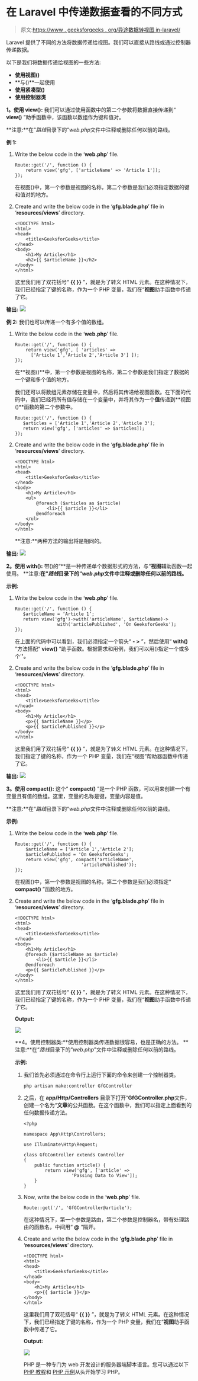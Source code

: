 # 在 Laravel 中传递数据查看的不同方式

> 原文:[https://www . geeksforgeeks . org/异途数据转视图 in-laravel/](https://www.geeksforgeeks.org/different-ways-for-passing-data-to-view-in-laravel/)

Laravel 提供了不同的方法将数据传递给视图。我们可以直接从路线或通过控制器传递数据。

以下是我们将数据传递给视图的一些方法:

*   **使用视图()**
*   **与()**一起使用
*   **使用紧凑型()**
*   **使用控制器类**

**1。使用 view():** 我们可以通过使用函数中的第二个参数将数据直接传递到“ **view()** ”助手函数中，该函数以数组作为键和值对。

**注意:**在“*路线*目录下的“*web.php*文件中注释或删除任何以前的路线。

**例 1:**

1.  Write the below code in the ‘**web.php**’ file.

    ```
    Route::get('/', function () {
        return view('gfg', ['articleName' => 'Article 1']);
    });

    ```

    在视图()中，第一个参数是视图的名称，第二个参数是我们必须指定数据的键和值对的地方。

2.  Create and write the below code in the ‘**gfg.blade.php**’ file in ‘**resources/views**’ directory.

    ```
    <!DOCTYPE html>
    <html>
    <head>
        <title>GeeksforGeeks</title>
    </head>
    <body>
        <h1>My Article</h1>
        <h2>{{ $articleName }}</h2>
    </body>
    </html>
    ```

    这里我们用了双花括号“ **{{ }}** ”，就是为了转义 HTML 元素。在这种情况下，我们已经指定了键的名称，作为一个 PHP 变量，我们在“**视图**助手函数中传递了它。

**输出:**
![](img/5c54858412f8fb826d8284b9022e4ce6.png)

**例 2:** 我们也可以传递一个有多个值的数组。

1.  Write the below code in the ‘**web.php**’ file.

    ```
    Route::get('/', function () {
        return view('gfg', [ 'articles' => 
          ['Article 1','Article 2','Article 3'] ]);
    });
    ```

    在**视图()**中，第一个参数是视图的名称，第二个参数是我们指定了数据的一个键和多个值的地方。

    我们还可以将数组元素存储在变量中，然后将其传递给视图函数。在下面的代码中，我们已经将所有值存储在一个变量中，并将其作为一个**值**传递到**视图()**函数的第二个参数中。

    ```
    Route::get('/', function () {
       $articles = ['Article 1','Article 2','Article 3'];
       return view('gfg', ['articles' => $articles]);
    });

    ```

2.  Create and write the below code in the ‘**gfg.blade.php**’ file in ‘**resources/views**’ directory.

    ```
    <!DOCTYPE html>
    <html>
    <head>
        <title>GeeksforGeeks</title>
    </head>
    <body>
        <h1>My Article</h1>
        <ul>
            @foreach ($articles as $article)
                <li>{{ $article }}</li>
            @endforeach
        </ul>
    </body>
    </html>
    ```

    **注意:**两种方法的输出将是相同的。

**输出:**
![](img/2918cc1b25af3530d91ca5ec3018f418.png)

**2。使用 with():** 带()的“**是一种传递单个数据形式的方法，与“**视图**辅助函数一起使用。
**注意:**在“*路线*目录下的“*web.php*文件中注释或删除任何以前的路线。**

**示例:**

1.  Write the below code in the ‘**web.php**’ file.

    ```
    Route::get('/', function () {
       $articleName = ‘Article 1’;
       return view('gfg')->with('articleName', $articleName)->
                    with('articlePublished', 'On GeeksforGeeks');
    });
    ```

    在上面的代码中可以看到，我们必须指定一个箭头“ **- >** ”，然后使用“ **with()** ”方法搭配“ **view()** ”助手函数。根据需求和用例，我们可以用()指定一个或多个'**'。**

2.  Create and write the below code in the ‘**gfg.blade.php**’ file in ‘**resources/views**’ directory.

    ```
    <!DOCTYPE html>
    <html>
    <head>
        <title>GeeksforGeeks</title>
    </head>
    <body>
        <h1>My Article</h1>
        <p>{{ $articleName }}</p>
        <p>{{ $articlePublished }}</p>
    </body>
    </html>
    ```

    这里我们用了双花括号“ **{{ }}** ”，就是为了转义 HTML 元素。在这种情况下，我们指定了键的名称，作为一个 PHP 变量，我们在“视图”帮助器函数中传递了它。

**输出:**
![](img/a1588962b1b0b2637e9121d80d455fa8.png)

**3。使用 compact():** 这个“ **compact()** ”是一个 PHP 函数，可以用来创建一个有变量且有值的数组。这里，变量的名称是键，变量内容是值。

**注意:**在“*路线*目录下的“*web.php*文件中注释或删除任何以前的路线。

**示例:**

1.  Write the below code in the ‘**web.php**’ file.

    ```
    Route::get('/', function () {
        $articleName = ['Article 1','Article 2'];
        $articlePublished = 'On GeeksforGeeks';
        return view('gfg', compact('articleName', 
                             'articlePublished'));
    });
    ```

    在视图()中，第一个参数是视图的名称，第二个参数是我们必须指定“ **compact()** ”函数的地方。

2.  Create and write the below code in the ‘**gfg.blade.php**’ file in ‘**resources/views**’ directory.

    ```
    <!DOCTYPE html>
    <html>
    <head>
        <title>GeeksforGeeks</title>
    </head>
    <body>
        <h1>My Article</h1>    
        @foreach ($articleName as $article)
            <li>{{ $article }}</li>
        @endforeach
        <p>{{ $articlePublished }}</p>
    </body>
    </html>
    ```

    这里我们用了双花括号“ **{{ }}** ”，就是为了转义 HTML 元素。在这种情况下，我们已经指定了键的名称，作为一个 PHP 变量，我们在“**视图**助手函数中传递了它。

    **Output:**

    ![](img/75c6b81310ce33ba82c9c0f8c1695761.png)

    **4。使用控制器类:**使用控制器类传递数据很容易，也是正确的方法。
    **注意:**在“*路线*目录下的“*web.php*”文件中注释或删除任何以前的路线。

    **示例:**

    1.  我们首先必须通过在命令行上运行下面的命令来创建一个控制器类。

        ```
        php artisan make:controller GfGController
        ```

    2.  之后，在 **app/Http/Controllers** 目录下打开“**GfGController.php**文件，创建一个名为“**文章**的公共函数。在这个函数中，我们可以指定上面看到的任何数据传递方法。

        ```
        <?php

        namespace App\Http\Controllers;

        use Illuminate\Http\Request;

        class GfGController extends Controller
        {
            public function article() {
                return view('gfg', ['article' =>
                          'Passing Data to View']);
            }
        }
        ```

    3.  Now, write the below code in the ‘**web.php**’ file.

        ```
        Route::get('/', 'GfGController@article');

        ```

        在这种情况下，第一个参数是路由，第二个参数是控制器名，带有处理路由的函数名，中间用“ **@** ”隔开。

    4.  Create and write the below code in the ‘**gfg.blade.php**’ file in ‘**resources/views**’ directory.

        ```
        <!DOCTYPE html>
        <html>
        <head>
            <title>GeeksforGeeks</title>
        </head>
        <body>
            <h1>My Article</h1>
            <p>{{ $article }}</p>
        </body>
        </html>
        ```

        这里我们用了双花括号“ **{{ }}** ”，就是为了转义 HTML 元素。在这种情况下，我们已经指定了键的名称，作为一个 PHP 变量，我们在“**视图**助手函数中传递了它。

        **Output:**

        ![](img/f979598cdfa4a86b0ef1fd9b697ede4b.png)

        PHP 是一种专门为 web 开发设计的服务器端脚本语言。您可以通过以下 [PHP 教程](https://www.geeksforgeeks.org/php-tutorials/)和 [PHP 示例](https://www.geeksforgeeks.org/php-examples/)从头开始学习 PHP。